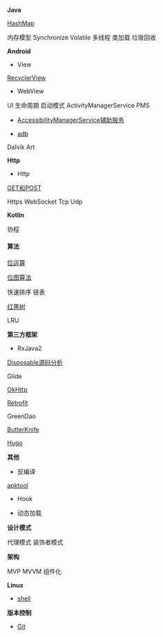 **Java**

[HashMap](java/hashmap/HashMap.md)

内存模型
Synchronize
Volatile
多线程
类加载
垃圾回收

**Android**

- View

[RecyclerView](android/view/RecyclerView源码分析.md)

- WebView

UI
生命周期
启动模式
ActivityManagerService
PMS

- [AccessibilityManagerService辅助服务](android/framework/AccessibilityManagerService.md)

- [adb](android/adb命令.md)

Dalvik
Art

**Http**

- Http

[GET和POST](http/Get&Post.md)

Https
WebSocket
Tcp
Udp

**Kotlin**

协程

#### 算法

[位运算](algorithms/bit/Bit.md)

[位图算法](algorithms/bit/BitMap.md)

快速排序
链表

[红黑树](algorithms/tree/rbtree/RBTree.md)

LRU

**第三方框架**

- RxJava2

[Disposable源码分析](rep/RxJava2/Disposable源码分析.md)

Glide

[OkHttp](http://blog.stayzeal.cn/2018/04/23/OkHttp%E6%BA%90%E7%A0%81%E5%88%86%E6%9E%90%E6%8C%87%E5%8D%97/)

[Retrofit](rep/Retrofit.md)

GreenDao

[ButterKnife](rep/butterknife/ButterKnife.md)

[Hugo](rep/Hugo.md)

**其他**

- 反编译

[apktool](other/decompile/apktool.md)

- Hook

- 动态加载

**设计模式**

代理模式
装饰者模式

**架构**

MVP
MVVM
组件化

**Linux**

- [shell](linux/shell.md)

**版本控制**

- [Git](vcs/Git命令.md)
